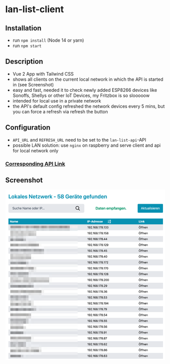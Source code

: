 # lan-list-client

## Installation

- run `npm install` (Node 14 or yarn)
- run `npm start`

## Description

- Vue 2 App with Tailwind CSS
- shows all clients on the current local network in which the API is started in (see Screenshot)
- easy and fast, needed it to check newly added ESP8266 devices like Sonoffs, Shellys or other IoT Devices, my Fritzbox is so slooooow
- intended for local use in a private network
- the API's default config refreshed the network devices every 5 mins, but you can force a refresh via refresh the button

## Configuration

- `API_URL` and `REFRESH_URL` need to be set to the `lan-list-api`-API
- possible LAN solution: use `nginx` on raspberry and serve client and api for local network only

### [Corresponding API Link](https://github.com/holgerschillack/lan-list-api)

## Screenshot

![Lan List Client Screenshot"](screenshot/lan-list-client.png)